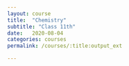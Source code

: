 ```yaml
---
layout: course
title:  "Chemistry"
subtitle: "Class 11th"
date:   2020-08-04
categories: courses
permalink: /courses/:title:output_ext

---
```

